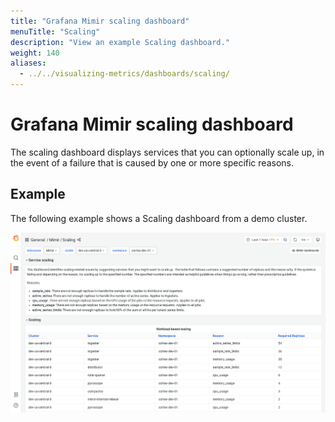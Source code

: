 ```yaml
---
title: "Grafana Mimir scaling dashboard"
menuTitle: "Scaling"
description: "View an example Scaling dashboard."
weight: 140
aliases:
  - ../../visualizing-metrics/dashboards/scaling/
---
```


# Grafana Mimir scaling dashboard

The scaling dashboard displays services that you can optionally scale up, in the event of a failure that is caused by one or more specific reasons.

## Example

The following example shows a Scaling dashboard from a demo cluster.

![Grafana Mimir scaling dashboard](mimir-scaling.png)
